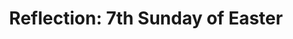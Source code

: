 ---
title: "Reflection: 7th Sunday of Easter"
layout: reader
description: "From the Homily of Fr Destiny Amenuvor"
feature_image: posts/reflection-7th-sunday-of-easter-year-a.jpg
category: reflection
published: true
---